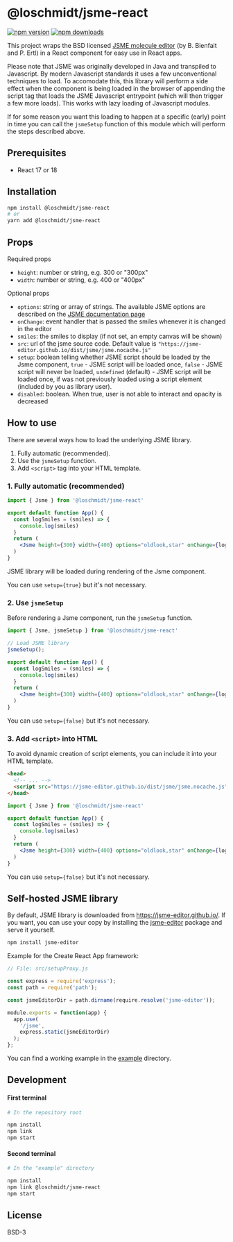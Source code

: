# @loschmidt/jsme-react

[![npm version](https://img.shields.io/npm/v/@loschmidt/jsme-react.svg)](https://www.npmjs.com/package/@loschmidt/jsme-react)
[![npm downloads](https://img.shields.io/npm/dm/@loschmidt/jsme-react.svg)](https://www.npmjs.com/package/@loschmidt/jsme-react)

This project wraps the BSD licensed [JSME molecule editor](https://peter-ertl.com/jsme/) (by B. Bienfait and P. Ertl) in a React component for easy use in React apps.

Please note that JSME was originally developed in Java and transpiled to Javascript. By modern Javascript standards it uses a few unconventional techniques to load. To accomodate this, this library will perform a side effect when the component is being loaded in the browser of appending the script tag that loads the JSME Javascript entrypoint (which will then trigger a few more loads). This works with lazy loading of Javascript modules.

If for some reason you want this loading to happen at a specific (early) point in time you can call the `jsmeSetup` function of this module which will perform the steps described above.

## Prerequisites

- React 17 or 18

## Installation

```bash
npm install @loschmidt/jsme-react
# or
yarn add @loschmidt/jsme-react
```

## Props

Required props

* `height`: number or string, e.g. 300 or "300px"
* `width`: number or string, e.g. 400 or "400px"

Optional props
* `options`: string or array of strings. The available JSME options are described on the [JSME documentation page](https://peter-ertl.com/jsme/JSME_2017-02-26/doc.html#JSME_API)
* `onChange`: event handler that is passed the smiles whenever it is changed in the editor
* `smiles`: the smiles to display (if not set, an empty canvas will be shown)
* `src`: url of the jsme source code. Default value is `"https://jsme-editor.github.io/dist/jsme/jsme.nocache.js"`
* `setup`: boolean telling whether JSME script should be loaded by the Jsme component, `true` - JSME script will be loaded once, `false` - JSME script will never be loaded, `undefined` (default) - JSME script will be loaded once, if was not previously loaded using a script element (included by you as library user).
* `disabled`: boolean. When true, user is not able to interact and opacity is decreased

## How to use

There are several ways how to load the underlying JSME library.
1. Fully automatic (recommended).
2. Use the `jsmeSetup` function.
3. Add `<script>` tag into your HTML template.

### 1. Fully automatic (recommended)

```jsx
import { Jsme } from '@loschmidt/jsme-react'

export default function App() {
  const logSmiles = (smiles) => {
    console.log(smiles)
  }
  return (
    <Jsme height={300} width={400} options="oldlook,star" onChange={logSmiles}/>
  )
}
```

JSME library will be loaded during rendering of the Jsme component.

You can use `setup={true}` but it's not necessary.

### 2. Use `jsmeSetup`

Before rendering a Jsme component, run the `jsmeSetup` function.

```jsx
import { Jsme, jsmeSetup } from '@loschmidt/jsme-react'

// Load JSME library
jsmeSetup();

export default function App() {
  const logSmiles = (smiles) => {
    console.log(smiles)
  }
  return (
    <Jsme height={300} width={400} options="oldlook,star" onChange={logSmiles}/>
  )
}
```

You can use `setup={false}` but it's not necessary.

### 3. Add `<script>` into HTML

To avoid dynamic creation of script elements, you can include it into your HTML template.

```html
<head>
  <!-- ... -->
  <script src="https://jsme-editor.github.io/dist/jsme/jsme.nocache.js" type="text/javascript"></script>
</head>
```

```jsx
import { Jsme } from '@loschmidt/jsme-react'

export default function App() {
  const logSmiles = (smiles) => {
    console.log(smiles)
  }
  return (
    <Jsme height={300} width={400} options="oldlook,star" onChange={logSmiles}/>
  )
}
```

You can use `setup={false}` but it's not necessary.

## Self-hosted JSME library

By default, JSME library is downloaded from https://jsme-editor.github.io/.
If you want, you can use your copy by installing the [jsme-editor](https://www.npmjs.com/package/jsme-editor) package and serve it yourself.

```bash
npm install jsme-editor
```

Example for the Create React App framework:
```js
// File: src/setupProxy.js

const express = require('express');
const path = require('path');

const jsmeEditorDir = path.dirname(require.resolve('jsme-editor'));

module.exports = function(app) {
  app.use(
    '/jsme',
    express.static(jsmeEditorDir)
  );
};
```

You can find a working example in the [example](./example) directory.

## Development

#### First terminal

```bash
# In the repository root

npm install
npm link
npm start
```

#### Second terminal
```bash
# In the "example" directory

npm install
npm link @loschmidt/jsme-react
npm start
```

## License

BSD-3
